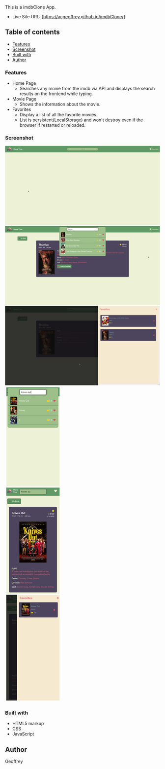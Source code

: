 This is a imdbClone App.

- Live Site URL: [https://acgeoffrey.github.io/imdbClone/]

## Table of contents

- [Features](#features)
- [Screenshot](#screenshot)
- [Built with](#built-with)
- [Author](#author)

### Features
  - Home Page
    - Searches any movie from the imdb via API and displays the search results on the frontend while typing.
  - Movie Page
    - Shows the information about the movie.
  - Favorites
    - Display a list of all the favorite movies.
    - List is persistent(LocalStorage) and won't destroy even if the   browser if restarted or reloaded.

### Screenshot

![](images/1.png)
![](images/2.png)
![](images/3.png)
![](images/mobile.jpg)

### Built with

- HTML5 markup
- CSS
- JavaScript

## Author

Geoffrey